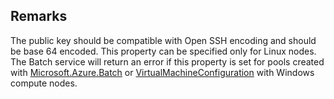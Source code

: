 ## Remarks  
 The public key should be compatible with Open SSH encoding and should be base 64 encoded. This property              can be specified only for Linux nodes. The Batch service will return an error if this property is set for pools              created with [Microsoft.Azure.Batch](assetId:///N:Microsoft.Azure.Batch?qualifyHint=False&autoUpgrade=True) or [VirtualMachineConfiguration](assetId:///T:Microsoft.Azure.Batch.VirtualMachineConfiguration?qualifyHint=False&autoUpgrade=True) with Windows compute nodes.
